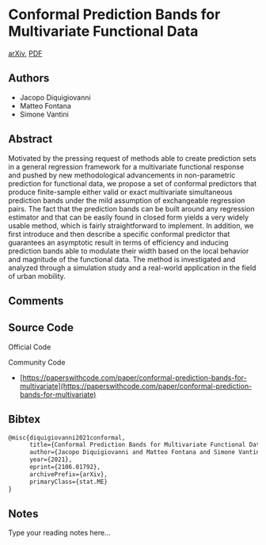 
# Conformal Prediction Bands for Multivariate Functional Data

[arXiv](https://arxiv.org/abs/2106.01792), [PDF](https://arxiv.org/pdf/2106.01792.pdf)

## Authors

- Jacopo Diquigiovanni
- Matteo Fontana
- Simone Vantini

## Abstract

Motivated by the pressing request of methods able to create prediction sets in a general regression framework for a multivariate functional response and pushed by new methodological advancements in non-parametric prediction for functional data, we propose a set of conformal predictors that produce finite-sample either valid or exact multivariate simultaneous prediction bands under the mild assumption of exchangeable regression pairs. The fact that the prediction bands can be built around any regression estimator and that can be easily found in closed form yields a very widely usable method, which is fairly straightforward to implement. In addition, we first introduce and then describe a specific conformal predictor that guarantees an asymptotic result in terms of efficiency and inducing prediction bands able to modulate their width based on the local behavior and magnitude of the functional data. The method is investigated and analyzed through a simulation study and a real-world application in the field of urban mobility.

## Comments



## Source Code

Official Code



Community Code

- [https://paperswithcode.com/paper/conformal-prediction-bands-for-multivariate](https://paperswithcode.com/paper/conformal-prediction-bands-for-multivariate)

## Bibtex

```tex
@misc{diquigiovanni2021conformal,
      title={Conformal Prediction Bands for Multivariate Functional Data}, 
      author={Jacopo Diquigiovanni and Matteo Fontana and Simone Vantini},
      year={2021},
      eprint={2106.01792},
      archivePrefix={arXiv},
      primaryClass={stat.ME}
}
```

## Notes

Type your reading notes here...

